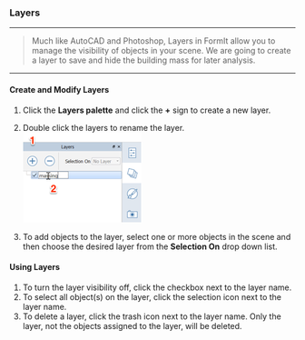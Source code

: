 ### Layers
---
> Much like AutoCAD and Photoshop, Layers in FormIt allow you to manage the visibility of objects in your scene. We are going to create a layer to save and hide the building mass for later analysis.

---

#### Create and Modify Layers
1. Click the **Layers palette** and click the **+** sign to create a new layer.

2. Double click the layers to rename the layer. 
    ![](./images/10c435cf-fcc2-4a4b-9135-094dea903da2.png)

3. To add objects to the layer, select one or more objects in the scene and then choose the desired layer from the **Selection On** drop down list. 


#### Using Layers
1. To turn the layer visibility off, click the checkbox next to the layer name. 
2. To select all object(s) on the layer, click the selection icon next to the layer name. 
3. To delete a layer, click the trash icon next to the layer name. Only the layer, not the objects assigned to the layer, will be deleted. 
